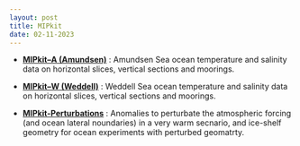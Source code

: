 ```yaml
---
layout: post
title: MIPkit
date: 02-11-2023
---
```


* [**MIPkit–A (Amundsen)**]({{site.url}}misomip2_dir/misomip2_MIPkitA_README.md) : Amundsen Sea ocean temperature and salinity data on horizontal slices, vertical sections and moorings.

* [**MIPkit–W (Weddell)**]({{site.url}}misomip2_dir/misomip2_MIPkitA_README.md) : Weddell Sea ocean temperature and salinity data on horizontal slices, vertical sections and moorings.

* [**MIPkit-Perturbations**]({{site.url}}misomip2_dir/misomip2_MIPkit-Perturbations_README.md) : Anomalies to perturbate the atmospheric forcing (and ocean lateral noundaries) in a very warm secnario, and ice-shelf geometry for ocean experiments with perturbed geomatrty.

